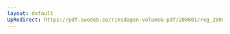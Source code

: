 ```yaml
---
layout: default
UpRedirect: https://pdf.swedeb.se/riksdagen-volumeG-pdf/200001/reg_200001/reg_200001_0363.pdf
---
```

